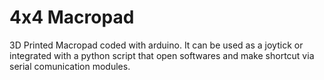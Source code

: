 # 4x4 Macropad

3D Printed Macropad coded with arduino.
It can be used as a joytick or integrated with a python script that open softwares and make shortcut via serial comunication modules.
